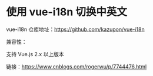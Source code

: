 # 使用 vue-i18n 切换中英文 #

vue-i18n 仓库地址：https://github.com/kazupon/vue-i18n

兼容性：

支持 Vue.js 2.x 以上版本

链接：https://www.cnblogs.com/rogerwu/p/7744476.html
